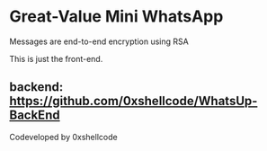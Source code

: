 # Great-Value Mini WhatsApp

Messages are end-to-end encryption using RSA

This is just the front-end.

## backend: https://github.com/0xshellcode/WhatsUp-BackEnd

Codeveloped by 0xshellcode
